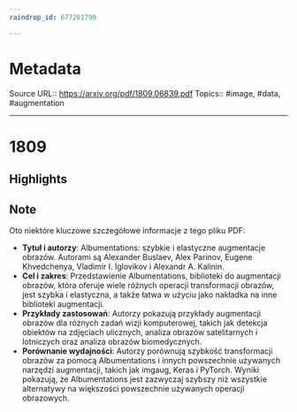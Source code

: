 ```yaml
---
raindrop_id: 677261790

---
```


# Metadata
Source URL:: https://arxiv.org/pdf/1809.06839.pdf
Topics:: #image, #data, #augmentation

---
# 1809



## Highlights
## Note

Oto niektóre kluczowe szczegółowe informacje z tego pliku PDF:

- **Tytuł i autorzy**: Albumentations: szybkie i elastyczne augmentacje obrazów. Autorami są Alexander Buslaev, Alex Parinov, Eugene Khvedchenya, Vladimir I. Iglovikov i Alexandr A. Kalinin.
- **Cel i zakres**: Przedstawienie Albumentations, biblioteki do augmentacji obrazów, która oferuje wiele różnych operacji transformacji obrazów, jest szybka i elastyczna, a także łatwa w użyciu jako nakładka na inne biblioteki augmentacji.
- **Przykłady zastosowań**: Autorzy pokazują przykłady augmentacji obrazów dla różnych zadań wizji komputerowej, takich jak detekcja obiektów na zdjęciach ulicznych, analiza obrazów satelitarnych i lotniczych oraz analiza obrazów biomedycznych.
- **Porównanie wydajności**: Autorzy porównują szybkość transformacji obrazów za pomocą Albumentations i innych powszechnie używanych narzędzi augmentacji, takich jak imgaug, Keras i PyTorch. Wyniki pokazują, że Albumentations jest zazwyczaj szybszy niż wszystkie alternatywy na większości powszechnie używanych operacji obrazowych.